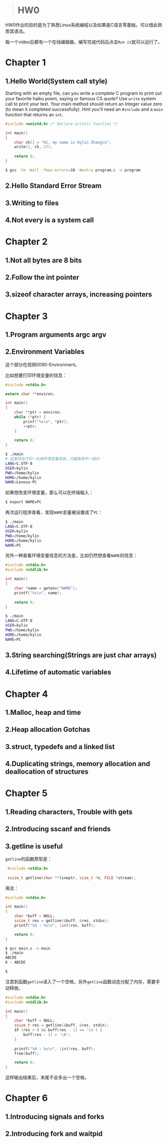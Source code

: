 > # HW0

HW0作业的目的是为了熟悉Linux系统编程以及如果是C语言零基础，可以借此熟悉其语法。

每一个video后都有一个在线编辑器，编写完成代码后点击`Run it`就可以运行了。

# Chapter 1

## 1.Hello World(System call style)

Starting with an empty file, can you write a complete C program to print out your favorite haiku poem, saying or famous CS quote? Use `write` system call to print your text. Your main method should return an integer value zero (to mean it completed successfully). Hint you'll need an `#include` and a `main` function that returns an `int`.

```c
#include <unistd.h> /* Declare write() function */

int main()
{
	char ch[] = "Hi, my name is Kylin Zhang\n";
	write(1, ch, 27);
	
	return 0;
}
```

```bash
$ gcc -lm -Wall -fmax-errors=10 -Wextra program.c -o program
```

## 2.Hello Standard Error Stream



## 3.Writing to files



## 4.Not every is a system call



# Chapter 2

## 1.Not all bytes are 8 bits



## 2.Follow the int pointer



## 3.sizeof character arrays, increasing pointers



# Chapter 3

## 1.Program arguments argc argv



## 2.Environment Variables

这个部分在视频0090-Environment。

比如想要打印环境变量的信息：

```c
#include <stdio.h>

extern char **environ;

int main()
{
    char **ptr = environ;
    while (*ptr) {
        prinf("%s\n", *ptr);
        ++ptr;
    }
    
    return 0;
}
```

```bash
$ ./main
# 这里将会打印一长串环境变量信息，只截取其中一部分 
LANG=C.UTF-8
USER=kylin
PWD=/home/kylin
HOME=/home/kylin
NAME=Lenovo-PC
```

如果想改变环境变量，那么可以在终端输入：

```bash
$ export NAME=PC
```

再次运行程序查看，发现`NAME`变量被设置成了`PC`：

```bash
$ ./main
LANG=C.UTF-8
USER=kylin
PWD=/home/kylin
HOME=/home/kylin
NAME=PC
```

另外一种查看环境变量信息的方法是，比如仍然想查看`NAME`的信息：

```c
#include <stdio.h>
#include <stdlib.h>

int main()
{
    char *name = getenv("NAME");
    printf("%s\n", name);
    
    return 0;
}
```

```bash
$ ./main
LANG=C.UTF-8
USER=kylin
PWD=/home/kylin
HOME=/home/kylin
NAME=PC
```







## 3.String searching(Strings are just char arrays)



## 4.Lifetime of automatic variables



# Chapter 4

## 1.Malloc, heap and time



## 2.Heap allocation Gotchas



## 3.struct, typedefs and a linked list



## 4.Duplicating strings, memory allocation and deallocation of structures



# Chapter 5

## 1.Reading characters, Trouble with gets



## 2.Introducing sscanf and friends



## 3.getline is useful

`getline`的函数原型是：

```c
 #include <stdio.h>                                        
                                                           
 ssize_t getline(char **lineptr, size_t *n, FILE *stream); 
```

用法：

```c
#include <stdio.h>

int main()
{
	char *buff = NULL;
	ssize_t res = getline(&buff, &res, stdin);
	printf("%d : %s\n", (int)res, buff);

	return 0;
}
```

```bash
$ gcc main.c -o main
$ ./main
ABCDE
6 : ABCDE

$
```

注意到函数`getline`读入了一个空格，另外`getline`函数动态分配了内存，需要手动释放。

```c
#include <stdio.h>
#include <stdlib.h>

int main()
{
	char *buff = NULL;
	ssize_t res = getline(&buff, &res, stdin);
    if (res > 0 && buff[res - 1] == '\n') {
        buff[res - 1] = '\0';
    }
    
	printf("%d : %s\n", (int)res, buff);
    free(buff);

	return 0;
}
```

这样输出结果后，末尾不会多出一个空格。

# Chapter 6

## 1.Introducing signals and forks



## 2.Introducing fork and waitpid





